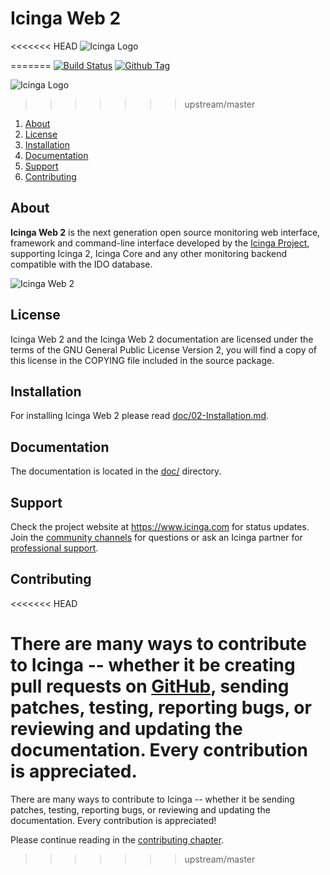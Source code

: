 # Icinga Web 2

<<<<<<< HEAD
![Icinga Logo](https://www.icinga.org/wp-content/uploads/2014/06/icinga_logo.png)

=======
[![Build Status](https://travis-ci.org/Icinga/icingaweb2.png?branch=master)](https://travis-ci.org/Icinga/icingaweb2)
[![Github Tag](https://img.shields.io/github/tag/Icinga/icingaweb2.svg)](https://github.com/Icinga/icingaweb2)

![Icinga Logo](https://www.icinga.com/wp-content/uploads/2014/06/icinga_logo.png)

>>>>>>> upstream/master
1. [About](#about)
2. [License](#license)
3. [Installation](#installation)
4. [Documentation](#documentation)
5. [Support](#support)
6. [Contributing](#contributing)

## About

**Icinga Web 2** is the next generation open source monitoring web interface, framework
and command-line interface developed by the [Icinga Project](https://www.icinga.com/), supporting Icinga 2,
Icinga Core and any other monitoring backend compatible with the IDO database.

![Icinga Web 2](https://www.icinga.com/wp-content/uploads/2016/12/Icinga-Web-2-v2.4.0.png "Icinga Web 2")

## License

Icinga Web 2 and the Icinga Web 2 documentation are licensed under the terms of the GNU
General Public License Version 2, you will find a copy of this license in the
COPYING file included in the source package.

## Installation

For installing Icinga Web 2 please read [doc/02-Installation.md](doc/02-Installation.md).

## Documentation

The documentation is located in the [doc/](doc/) directory.

## Support

Check the project website at https://www.icinga.com for status updates. Join the
[community channels](https://www.icinga.com/community/get-involved/) for questions
or ask an Icinga partner for [professional support](https://www.icinga.com/services/support/).

## Contributing
<<<<<<< HEAD

There are many ways to contribute to Icinga -- whether it be creating pull requests on
[GitHub](https://github.com/Icinga/icingaweb2), sending patches, testing, reporting bugs,
or reviewing and updating the documentation. Every contribution is appreciated.
=======

There are many ways to contribute to Icinga -- whether it be sending patches,
testing, reporting bugs, or reviewing and updating the documentation. Every
contribution is appreciated!

Please continue reading in the [contributing chapter](CONTRIBUTING.md).
>>>>>>> upstream/master
